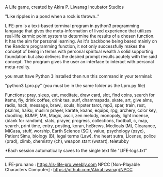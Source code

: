 A Life game, created by Akira P. Liwanag 
Incubator Studios

"Like ripples in a pond when a rock is thrown.."

LIFE-pro is a text-based terminal program in python3 programming language that gives the meta-information of lived experience that utilizes real-life karmic point system to determine the results of a chosen function. It has the aim for personal learning. As it's backbone being based mainly on the Random programming function, it not only successfully makes the concept of being in terms with personal spiritual wealth a solid supporting foundation but also delivers the desired prompt results acutely with the said concept. The program gives the user an interface to interact with personal meta-reality.

you must have Python 3 installed then run this command in your terminal: 

"python3 Lpro.py" 
(you must be in the same folder as the Lpro.py file)


Functions: 
pray, sleep, eat, meditate, draw card, slot, find coins, search for items, fly, drink coffee, drink tea, surf, dhammapada, skate, art, give alms, radio, hack, message, brawl, souls, hipster tarot, mp3, spar, train, rest, psalms, haiku, muslim prayer, karate, koans, equips, rpg, archery, color key, doodling, BUMP, MA, Magic, ascii, zen melody, monopoly, light incense, (blank for random), stats, prayer, progress, collections, football, c, map, search, print time, entry, posting, koran, heBrews, Medicals (M), Clearance, MiCasa, stuff, worship, Earth Science (SCI), value, psychology (psyc), Patient Simu, biology (B), legal terms (Law), the heart sutra, License, police (prad), climb, chemistry (ch), weapon start (wstart), teletubby


*Each session automatically saves to the single text file "LIFE-logs.txt"

-----------------------------------------------------------------------

LIFE-pro.nano : https://is-life-pro.weebly.com
NPCC [Non-Playable Characters Computer] : https://github.com/AkiraLiwanag/NPCC
